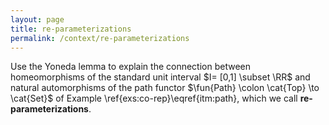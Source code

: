 ```yaml
---
layout: page
title: re-parameterizations
permalink: /context/re-parameterizations
---
```

Use the Yoneda lemma to explain the connection between homeomorphisms of the standard unit interval $I= [0,1] \subset \RR$ and natural automorphisms of the path functor $\fun{Path} \colon \cat{Top} \to \cat{Set}$ of Example \ref{exs:co-rep}\eqref{itm:path}, which we call **re-parameterizations**.
